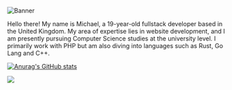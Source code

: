 ![Banner](https://i.imgur.com/SrwWPaI.png)

Hello there! My name is Michael, a 19-year-old fullstack developer based in the United Kingdom. My area of expertise lies in website development, and I am presently pursuing Computer Science studies at the university level. I primarily work with PHP but am also diving into languages such as Rust, Go Lang and C++.

[![Anurag's GitHub stats](https://github-readme-stats.vercel.app/api?username=akkiiko)](https://github.com/anuraghazra/github-readme-stats)

<img src="https://i.imgur.com/SrwWPaI.png">
